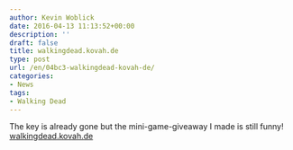 ```yaml
---
author: Kevin Woblick
date: 2016-04-13 11:13:52+00:00
description: ''
draft: false
title: walkingdead.kovah.de
type: post
url: /en/04bc3-walkingdead-kovah-de/
categories:
- News
tags:
- Walking Dead
---
```


The key is already gone but the mini-game-giveaway I made is still funny! [walkingdead.kovah.de](https://walkingdead.kovah.de/)
